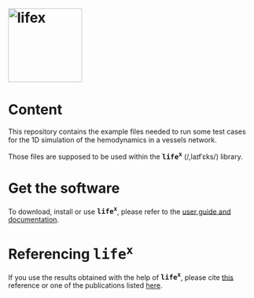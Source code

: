 # <img alt="lifex" width="150" src="https://gitlab.com/lifex/lifex/-/raw/main/doc/logo/lifex.png" />

# Content
This repository contains the example files needed to run some test cases for the
1D simulation of the hemodynamics in a vessels network.

Those files are supposed to be used within the **<kbd>life<sup>x</sup></kbd>**
(/,laɪfˈɛks/) library.

# Get the software
To download, install or use **<kbd>life<sup>x</sup></kbd>**, please refer to
the [user guide and documentation](https://lifex.gitlab.io/lifex/).

# Referencing **<kbd>life<sup>x</sup></kbd>**
If you use the results obtained with the help of **<kbd>life<sup>x</sup></kbd>**,
please cite [this](https://doi.org/10.48550/arXiv.2207.14668) reference or one of the 
publications listed [here](https://lifex.gitlab.io/lifex/publications.html).
